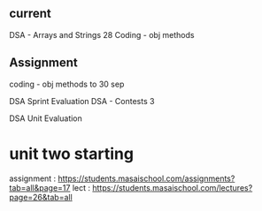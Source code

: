 ## current 

DSA - Arrays and Strings 28 
Coding - obj methods


## Assignment

coding - obj methods to 30 sep 

DSA Sprint Evaluation 
DSA - Contests 3

DSA Unit Evaluation 



# unit two starting 

assignment : https://students.masaischool.com/assignments?tab=all&page=17
lect : https://students.masaischool.com/lectures?page=26&tab=all

